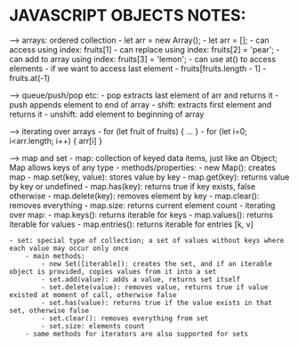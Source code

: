 JAVASCRIPT OBJECTS NOTES:
============================================================================================

--> arrays: ordered collection
    - let arr = new Array(); 
    - let arr = [];
    - can access using index: fruits[1]
    - can replace using index: fruits[2] = 'pear';
    - can add to array using index: fruits[3] = 'lemon';
    - can use at() to access elements
        - if we want to access last element
            - fruits[fruits.length - 1]
            - fruits.at(-1)

--> queue/push/pop etc:
    - pop extracts last element of arr and returns it
    - push appends element to end of array
    - shift: extracts first element and returns it
    - unshift: add element to beginning of array

--> iterating over arrays
    - for (let fruit of fruits) {
        ...
    }
    - for (let i=0; i<arr.length; i++) {
        arr[i]
    }

--> map and set
    - map: collection of keyed data items, just like an Object; Map allows keys of any type
    - methods/properties:
        - new Map(): creates map
        - map.set(key, value): stores value by key
        - map.get(key): returns value by key or undefined
        - map.has(key): returns true if key exists, false otherwise
        - map.delete(key): removes element by key
        - map.clear(): removes everything
        - map.size: returns current element count
    - iterating over map:
        - map.keys(): returns iterable for keys
        - map.values(): returns iterable for values
        - map.entries(): returns iterable for entries [k, v]
    
    - set: special type of collection; a set of values without keys where each value may occur only once
        - main methods:
            - new Set([iterable]): creates the set, and if an iterable object is provided, copies values from it into a set
            - set.add(value): adds a value, returns set itself
            - set.delete(value): removes value, returns true if value existed at moment of call, otherwise false
            - set.has(value): returns true if the value exists in that set, otherwise false
            - set.clear(): removes everything from set
            - set.size: elements count
        - same methods for iterators are also supported for sets